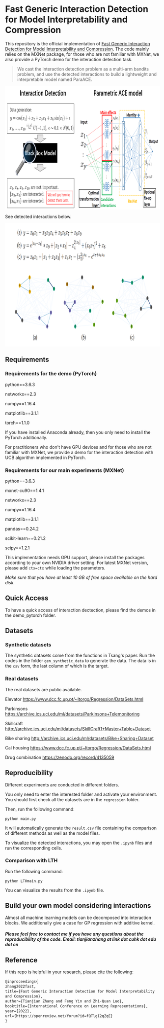 # Fast Generic Interaction Detection for Model Interpretability and Compression

This repository is the official implementation of [Fast Generic Interaction Detection for Model Interpretability and Compression](https://openreview.net/forum?id=fQTlgI2qZqE). The code mainly relies on the MXNet package, for those who are not familiar with MXNet, we also provide a PyTorch demo for the interaction detection task. 

> We cast the interaction detection problem as a multi-arm bandits problem, and use the detected interactions to build a lightweight and interpretable model named ParaACE. 
> 

 <img src="figures/ParaACE1.png" width = "900" height = "400" alt="图片名称" align=center />
 
 See detected interactions below.
 
  <img src="figures/interactions_vis.png" width = "900" height = "400" alt="图片名称" align=center />
 
## Requirements 

### Requirements for the demo (PyTorch)

python==3.6.3

networkx==2.3

numpy==1.16.4

matplotlib==3.1.1

torch==1.1.0

If you have installed Anaconda already, then you only need to install the PyTorch additionally. 

For practitioners who don't have GPU devices and for those who are not familiar with MXNet, we provide a demo for the interaction detection with UCB algorithm implemented in PyTorch.




### Requirements for our main experiments (MXNet)
python==3.6.3

mxnet-cu90==1.4.1 

networkx==2.3

numpy==1.16.4

matplotlib==3.1.1

pandas==0.24.2

scikit-learn==0.21.2

scipy==1.2.1

This implementation needs GPU support, please install the packages according to your own NVIDIA driver setting. For latest MXNet version, please add `ctx=ctx` while loading the parameters.

*Make sure that you have at least 10 GB of free space available on the hard disk.*


## Quick Access
To have a quick access of interaction dectection, please find the demos in the demo_pytorch folder.



## Datasets

### Synthetic datasets

The synthetic datasets come from the functions in Tsang's paper. Run the codes in the folder `gen_synthetic_data` to generate the data. The data is in the `csv` form, the last column of which is the target.

### Real datasets

The real datasets are public available. 

Elevator https://www.dcc.fc.up.pt/~ltorgo/Regression/DataSets.html

Parkinsons https://archive.ics.uci.edu/ml/datasets/Parkinsons+Telemonitoring

Skillcraft http://archive.ics.uci.edu/ml/datasets/SkillCraft1+Master+Table+Dataset

Bike sharing http://archive.ics.uci.edu/ml/datasets/Bike+Sharing+Dataset

Cal housing https://www.dcc.fc.up.pt/~ltorgo/Regression/DataSets.html

Drug combination https://zenodo.org/record/4135059

## Reproducibility

Different experiments are conducted in different folders. 

You only need to enter the interested folder and activate your environment. You should first check all the datasets are in the `regression` folder.

Then, run the following command:
```
python main.py
```
It will automatically generate the `result.csv` file containing the comparison of different methods as well as the model files.

To visualize the detected interactions, you may open the `.ipynb` files and run the corresponding cells.

### Comparison with LTH

Run the following command:
```
python LTHmain.py
```

You can visualize the results from the `.ipynb` file.

## Build your own model considering interactions

Almost all machine learning models can be decomposed into interaction blocks. We additionally give a case for GP regression with additive kernel. 



##### Please feel free to contact me if you have any questions about the reproducibility of the code. Email: tianjianzhang at link dot cuhk dot edu dot cn  

## Reference
If this repo is helpful in your research, please cite the following:
```
@inproceedings{
zhang2022fast,
title={Fast Generic Interaction Detection for Model Interpretability and Compression},
author={Tianjian Zhang and Feng Yin and Zhi-Quan Luo},
booktitle={International Conference on Learning Representations},
year={2022},
url={https://openreview.net/forum?id=fQTlgI2qZqE}
}
```
